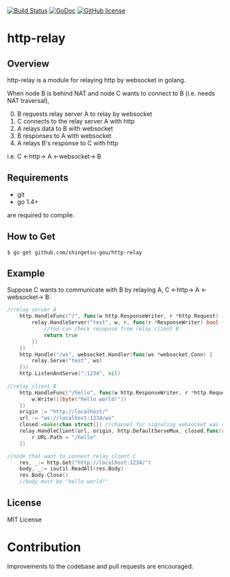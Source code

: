 [![Build Status](https://travis-ci.org/shingetsu-gou/http-relay.svg?branch=master)](https://travis-ci.org/shingetsu-gou/http-relay)
[![GoDoc](https://godoc.org/github.com/shingetsu-gou/http-relay?status.svg)](https://godoc.org/github.com/shingetsu-gou/http-relay)
[![GitHub license](https://img.shields.io/badge/license-MIT-blue.svg)](https://raw.githubusercontent.com/shingetsu-gou/http-relay/master/LICENSE)


# http-relay 

## Overview

http-relay is a module for relaying http by websocket in golang.

When node B is behind NAT and node C wants to connect to B (i.e. needs NAT traversal),

0. B requests relay server A to relay by websocket
1. C connects to the relay server A with http
2. A relays data to B with websocket
3. B responses to A with websocket
4. A relays B's response to C with http 

i.e. C  <-http->  A  <-websocket->  B

## Requirements

* git
* go 1.4+

are required to compile.

## How to Get

    $ go get github.com/shingetsu-gou/http-relay

## Example

Suppose C wants to communicate with B by relaying A, 
C  <-http->  A  <-websocket->  B:

```go
//relay server A
	http.HandleFunc("/", func(w http.ResponseWriter, r *http.Request) {
		relay.HandleServer("test", w, r, func(r *ResponseWriter) bool {
			//You can check resopnse from relay client B
			return true
		})
	})
	http.Handle("/ws", websocket.Handler(func(ws *websocket.Conn) {
		relay.Serve("test", ws)
	}))
	http.ListenAndServe(":1234", nil)
	
//relay client B
	http.HandleFunc("/hello", func(w http.ResponseWriter, r *http.Request) {
		w.Write([]byte("hello world!"))
	})
	origin := "http://localhost/"
	url := "ws://localhost:1234/ws"
	closed:=make(chan struct{}) //channel for signaling websocket was closed
	relay.HandleClient(url, origin, http.DefaultServeMux, closed,func(r *http.Request) {
		r.URL.Path = "/hello"
	})

//node that want to connect relay client C
	res, _:= http.Get("http://localhost:1234/")
	body, _:= ioutil.ReadAll(res.Body)
    res.Body.Close()
	//body must be "hello world!"

```

## License

MIT License

# Contribution

Improvements to the codebase and pull requests are encouraged.
